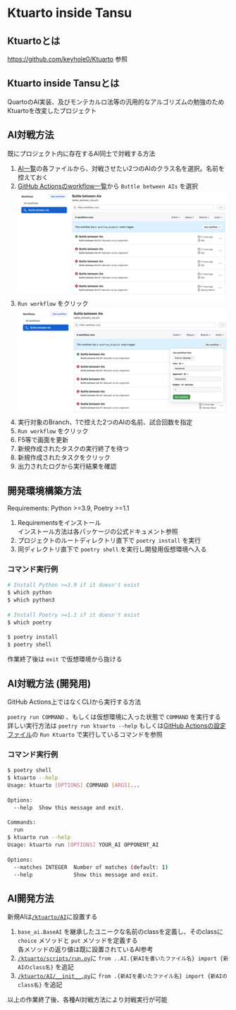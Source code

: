 # Ktuarto inside Tansu

## Ktuartoとは

https://github.com/keyhole0/Ktuarto 参照

## Ktuarto inside Tansuとは

QuartoのAI実装、及びモンテカルロ法等の汎用的なアルゴリズムの勉強のためKtuartoを改変したプロジェクト

## AI対戦方法

既にプロジェクト内に存在するAI同士で対戦する方法  

1. [AI一覧](/ktuarto/AI)の各ファイルから、対戦させたい2つのAIのクラス名を選択。名前を控えておく
2. [GitHub Actionsのworkflow一覧](/actions)から `Buttle between AIs` を選択
    ![Image0](/docs/images/README.md/image0.png)
3. `Run workflow` をクリック
    ![Image1](/docs/images/README.md/image1.png)
4. 実行対象のBranch、1で控えた2つのAIの名前、試合回数を指定
5. `Run workflow` をクリック
6. F5等で画面を更新
7. 新規作成されたタスクの実行終了を待つ
8. 新規作成されたタスクをクリック
9. 出力されたログから実行結果を確認

## 開発環境構築方法

Requirements: Python >=3.9, Poetry >=1.1

1. Requirementsをインストール  
  インストール方法は各パッケージの公式ドキュメント参照
2. プロジェクトのルートディレクトリ直下で `poetry install` を実行
3. 同ディレクトリ直下で `poetry shell` を実行し開發用仮想環境へ入る

### コマンド実行例

``` sh
# Install Python >=3.9 if it doesn't exist
$ which python
$ which python3

# Install Poetry >=1.1 if it doesn't exist
$ which poetry

$ poetry install
$ poetry shell
```

作業終了後は `exit` で仮想環境から抜ける

## AI対戦方法 (開発用)

GitHub Actions上ではなくCLIから実行する方法

`poetry run COMMAND` 、もしくは仮想環境に入った状態で `COMMAND` を実行する  
詳しい実行方法は `poetry run ktuarto --help` もしくは[GitHub Actionsの設定ファイル](/.github/workflows/battle_between_AIs.yml)の `Run Ktuarto` で実行しているコマンドを参照

### コマンド実行例

``` sh
$ poetry shell
$ ktuarto --help
Usage: ktuarto [OPTIONS] COMMAND [ARGS]...

Options:
  --help  Show this message and exit.

Commands:
  run
$ ktuarto run --help
Usage: ktuarto run [OPTIONS] YOUR_AI OPPONENT_AI

Options:
  --matches INTEGER  Number of matches (default: 1)
  --help             Show this message and exit.
```

## AI開発方法

新規AIは[`/ktuarto/AI`](/ktuarto/AI)に設置する

1. `base_ai.BaseAI` を継承したユニークな名前のclassを定義し、そのclassに `choice` メソッドと `put` メソッドを定義する  
  各メソッドの返り値は既に設置されているAI参考
2. [`/ktuarto/scripts/run.py`](/ktuarto/scripts/run.py)に `from ..AI.{新AIを書いたファイル名} import {新AIのclass名}` を追記
3. [`/ktuarto/AI/__init__.py`](/ktuarto/AI/__init__.py)に  `from .{新AIを書いたファイル名} import {新AIのclass名}` を追記

以上の作業終了後、各種AI対戦方法により対戦実行が可能
